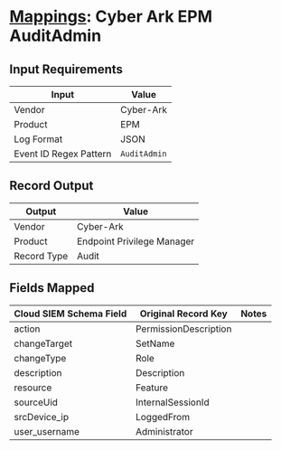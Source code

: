 # [Mappings](README.md): Cyber Ark EPM AuditAdmin

## Input Requirements

|Input|Value|
|-----|-----|
|Vendor|Cyber-Ark|
|Product|EPM|
|Log Format|JSON|
|Event ID Regex Pattern|`AuditAdmin`|

## Record Output

|Output|Value|
|------|-----|
|Vendor|Cyber-Ark|
|Product|Endpoint Privilege Manager|
|Record Type|Audit|

## Fields Mapped

|Cloud SIEM Schema Field|Original Record Key|Notes|
|-----------------------|-------------------|-----|
|action|PermissionDescription||
|changeTarget|SetName||
|changeType|Role||
|description|Description||
|resource|Feature||
|sourceUid|InternalSessionId||
|srcDevice_ip|LoggedFrom||
|user_username|Administrator||

